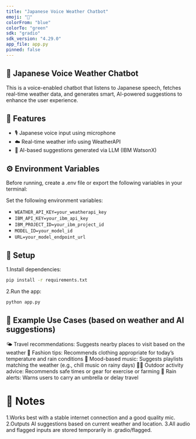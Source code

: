 ```yaml
---
title: "Japanese Voice Weather Chatbot"
emoji: "🗾"
colorFrom: "blue"
colorTo: "green"
sdk: "gradio"
sdk_version: "4.29.0"
app_file: app.py
pinned: false
---
```

## 🗾 Japanese Voice Weather Chatbot
This is a voice-enabled chatbot that listens to Japanese speech, fetches real-time weather data, and generates smart, AI-powered suggestions to enhance the user experience.

## 🚀 Features
- 🎙️ Japanese voice input using microphone  
- ☁️ Real-time weather info using WeatherAPI  
- 🤖 AI-based suggestions generated via LLM (IBM WatsonX)  

## ⚙️ Environment Variables

Before running, create a .env file or export the following variables in your terminal:

Set the following environment variables:
   - `WEATHER_API_KEY=your_weatherapi_key`
   - `IBM_API_KEY=your_ibm_api_key`
   - `IBM_PROJECT_ID=your_ibm_project_id`
   - `MODEL_ID=your_model_id`
   - `URL=your_model_endpoint_url`   

## 🧪 Setup
1.Install dependencies:   
```bash
pip install -r requirements.txt
```

2.Run the app:
```bash
python app.py
```

## 🎯 Example Use Cases (based on weather and AI suggestions)
🌤️ Travel recommendations: Suggests nearby places to visit based on the weather
👗 Fashion tips: Recommends clothing appropriate for today’s temperature and rain conditions
🎵 Mood-based music: Suggests playlists matching the weather (e.g., chill music on rainy days)
🏃‍♂️ Outdoor activity advice: Recommends safe times or gear for exercise or farming
🚫 Rain alerts: Warns users to carry an umbrella or delay travel

# 📝 Notes
1.Works best with a stable internet connection and a good quality mic.
2.Outputs AI suggestions based on current weather and location.
3.All audio and flagged inputs are stored temporarily in .gradio/flagged.